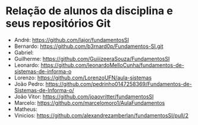 # Relação de alunos da disciplina e seus repositórios Git
- André: https://github.com/Iajor/fundamentosSI
- Bernardo: https://github.com/b3rnard0p/Fundamentos-SI.git
- Gabriel:
- Guilherme: https://github.com/GuiiizeeraSouza/FundamentosSI
- Leonardo: https://github.com/leonardoMelloCunha/fundamentos-de-sistemas-de-informa-o
- Lorenzo: https://github.com/LorenzoUFN/aula-sistemas
- João Pedro: https://github.com/pedrinho0147258369/Fundamentos-de-Sistemas-de-Informa-o/
- João Vitor: https://github.com/joaovritter/fundamentosSI
- Marcelo: https://github.com/marcelomoro1/AulaFundamentos
- Matheus:
- Vinicios: https://github.com/alexandrezamberlan/fundamentosSI/pull/2